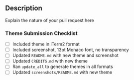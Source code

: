 ## Description

Explain the nature of your pull request here

### Theme Submission Checklist

<!-- If your pull request is to submit a new theme, or to update an existing one, please ensure all the steps in the checklist have been completed. If it is not a theme submission, you can delete the section below. -->

- [ ] Included theme in iTerm2 format
- [ ] Included screenshot, 13pt Monaco font, no transparency
- [ ] Updated `README.md` with new theme and screenshot
- [ ] Updated `CREDITS.md` with new theme
- [ ] Ran `update_all` to generate themes in all formats
- [ ] Updated `screenshots/README.md` with new theme
